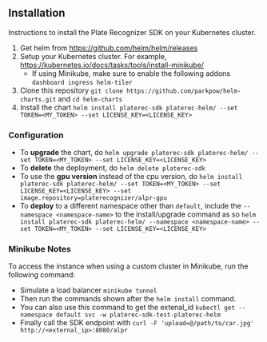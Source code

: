 ## Installation

Instructions to install the Plate Recognizer SDK on your Kubernetes cluster.

1. Get helm from https://github.com/helm/helm/releases
1. Setup your Kubernetes cluster. For example, https://kubernetes.io/docs/tasks/tools/install-minikube/
	- If using Minikube, make sure to enable the following addons `dashboard ingress helm-tiler`
1. Clone this repository `git clone https://github.com/parkpow/helm-charts.git` and `cd helm-charts`
1. Install the chart `helm install platerec-sdk platerec-helm/ --set TOKEN=<MY_TOKEN> --set LICENSE_KEY=<LICENSE_KEY>`

### Configuration

- To **upgrade** the chart, do `helm upgrade platerec-sdk platerec-helm/ --set TOKEN=<MY_TOKEN> --set LICENSE_KEY=<LICENSE_KEY>`
- To **delete** the deployment, do `helm delete platerec-sdk`
- To use the **gpu version** instead of the cpu version, do `helm install platerec-sdk platerec-helm/ --set TOKEN=<MY_TOKEN> --set LICENSE_KEY=<LICENSE_KEY> --set image.repository=platerecognizer/alpr-gpu` 
- To **deploy** to a different namespace other than `default`, include the `--namespace <namespace-name>` to the install/upgrade command as so  `helm install platerec-sdk platerec-helm/ --namespace <namespace-name> --set TOKEN=<MY_TOKEN> --set LICENSE_KEY=<LICENSE_KEY>`

### Minikube Notes

To access the instance when using a custom cluster in Minikube, run the following command:

- Simulate a load balancer `minikube tunnel`
- Then run the commands shown after the `helm install` command.
- You can also use this command to get the extenal_id `kubectl get --namespace default svc -w platerec-sdk-test-platerec-helm`
- Finally call the SDK endpoint with `curl -F 'upload=@/path/to/car.jpg' http://<external_ip>:8080/alpr`


